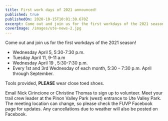```yaml
---
title: First work days of 2021 announced!
published: true
publishedOn: 2020-10-15T10:01:30.670Z
excerpt: Come out and join us for the first workdays of the 2021 season!
coverImage: /images/ute-news-2.jpg
---
```


Come out and join us for the first workdays of the 2021 season!

* Wednesday April 5, 5:30-7:30 p.m.
* Tuesday April 11, 9-11 a.m
* Wednesday April 19 , 5:30-7:30 p.m.
* Every 1st and 3rd Wednesday of each month, 5:30 – 7:30 p.m. April through September.

Tools provided, **PLEASE** wear close toed shoes.

Email Nick Cirincione or Christine Thomas to sign up to volunteer.  Meet your trail crew leader at the Pinon Valley Park (west) entrance to Ute Valley Park. The meeting location can change, so please check the FUVP Facebook page for updates. Any cancellations due to weather will also be posted on Facebook.
